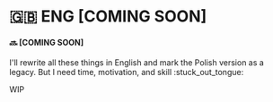 # 🇬🇧 ENG \[COMING SOON]

#### :soon: \[COMING SOON]

I'll rewrite all these things in English and mark the Polish version as a legacy. But I need time, motivation, and skill :stuck\_out\_tongue:

WIP
